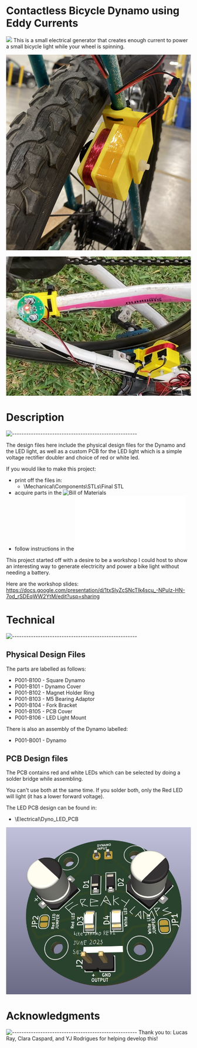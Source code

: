 # Contactless Bicycle Dynamo using Eddy Currents
![](https://raw.githubusercontent.com/andreasbm/readme/master/assets/lines/rainbow.png)
This is a small electrical generator that creates enough current to power a small bicycle light while your wheel is spinning. 


![alt text](./Documentation/dynamo_only.jpg)

![alt text](./Documentation/dynamo_and_light.PNG)


# Description
![-----------------------------------------------------](https://raw.githubusercontent.com/andreasbm/readme/master/assets/lines/rainbow.png)


The design files here include the physical design files for the Dynamo and the LED light, as well as a custom PCB for the LED light which is a simple voltage rectifier doubler and choice of red or white led. 

If you would like to make this project:
- print off the files in:
  -  \Mechanical\Components\STLs\Final STL
- acquire parts in the ![Bill of Materials](./Documentation/P001%20-%20D006%20-%20Bill%20of%20Materials.gsheet)
- follow instructions in the ![ZINE](./Documentation/Workshop%20How%20To%20-%20bicycle%20dynamo%20zine.pdf)

This project started off with a desire to be a workshop I could host to show an interesting way to generate electricity and power a bike light without needing a battery. 

Here are the workshop slides:
https://docs.google.com/presentation/d/1txSlyZcSNcTIk4scu_-NPuIz-HN-7od_rSDEqWW2YtM/edit?usp=sharing


# Technical 
![-----------------------------------------------------](https://raw.githubusercontent.com/andreasbm/readme/master/assets/lines/rainbow.png)

## Physical Design Files
The parts are labelled as follows:

- P001-B100	-	Square Dynamo
- P001-B101	-	Dynamo Cover
- P001-B102	-	Magnet Holder Ring
- P001-B103	-	M5 Bearing Adaptor
- P001-B104	-	Fork Bracket
- P001-B105	-	PCB Cover
- P001-B106	-	LED Light Mount

There is also an assembly of the Dynamo labelled:

- P001-B001	-	Dynamo
## PCB Design files

The PCB contains red and white LEDs which can be selected by doing a solder bridge while assembling. 

You can't use both at the same time. If you solder both, only the Red LED will light (it has a lower forward voltage). 

The LED PCB design can be found in:
- \Electrical\Dyno_LED_PCB

![pcb render](./Documentation/PCB_3dView.jpg)


# Acknowledgments
![-----------------------------------------------------](https://raw.githubusercontent.com/andreasbm/readme/master/assets/lines/rainbow.png)
Thank you to:
Lucas Ray, Clara Caspard, and YJ Rodrigues for helping develop this! 
